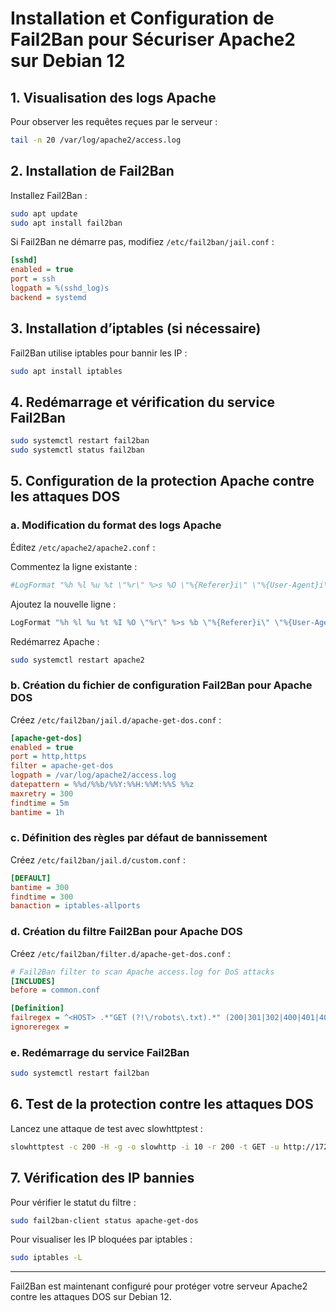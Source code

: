 # Installation et Configuration de Fail2Ban pour Sécuriser Apache2 sur Debian 12

## 1. Visualisation des logs Apache

Pour observer les requêtes reçues par le serveur :

```bash
tail -n 20 /var/log/apache2/access.log
```

## 2. Installation de Fail2Ban

Installez Fail2Ban :

```bash
sudo apt update
sudo apt install fail2ban
```

Si Fail2Ban ne démarre pas, modifiez `/etc/fail2ban/jail.conf` :

```ini
[sshd]
enabled = true
port = ssh
logpath = %(sshd_log)s
backend = systemd
```

## 3. Installation d’iptables (si nécessaire)

Fail2Ban utilise iptables pour bannir les IP :

```bash
sudo apt install iptables
```

## 4. Redémarrage et vérification du service Fail2Ban

```bash
sudo systemctl restart fail2ban
sudo systemctl status fail2ban
```

## 5. Configuration de la protection Apache contre les attaques DOS

### a. Modification du format des logs Apache

Éditez `/etc/apache2/apache2.conf` :

Commentez la ligne existante :

```apache
#LogFormat "%h %l %u %t \"%r\" %>s %O \"%{Referer}i\" \"%{User-Agent}i\"" combined
```

Ajoutez la nouvelle ligne :

```apache
LogFormat "%h %l %u %t %I %O \"%r\" %>s %b \"%{Referer}i\" \"%{User-Agent}i\" %V %p" combined
```

Redémarrez Apache :

```bash
sudo systemctl restart apache2
```

### b. Création du fichier de configuration Fail2Ban pour Apache DOS

Créez `/etc/fail2ban/jail.d/apache-get-dos.conf` :

```ini
[apache-get-dos]
enabled = true
port = http,https
filter = apache-get-dos
logpath = /var/log/apache2/access.log
datepattern = %%d/%%b/%%Y:%%H:%%M:%%S %%z
maxretry = 300
findtime = 5m
bantime = 1h
```

### c. Définition des règles par défaut de bannissement

Créez `/etc/fail2ban/jail.d/custom.conf` :

```ini
[DEFAULT]
bantime = 300
findtime = 300
banaction = iptables-allports
```

### d. Création du filtre Fail2Ban pour Apache DOS

Créez `/etc/fail2ban/filter.d/apache-get-dos.conf` :

```ini
# Fail2Ban filter to scan Apache access.log for DoS attacks
[INCLUDES]
before = common.conf

[Definition]
failregex = ^<HOST> .*"GET (?!\/robots\.txt).*" (200|301|302|400|401|403|404|408|503)\s
ignoreregex =
```

### e. Redémarrage du service Fail2Ban

```bash
sudo systemctl restart fail2ban
```

## 6. Test de la protection contre les attaques DOS

Lancez une attaque de test avec slowhttptest :

```bash
slowhttptest -c 200 -H -g -o slowhttp -i 10 -r 200 -t GET -u http://172.16.0.10 -x 24 -p 80
```

## 7. Vérification des IP bannies

Pour vérifier le statut du filtre :

```bash
sudo fail2ban-client status apache-get-dos
```

Pour visualiser les IP bloquées par iptables :

```bash
sudo iptables -L
```

---

Fail2Ban est maintenant configuré pour protéger votre serveur Apache2 contre les attaques DOS sur Debian 12.
